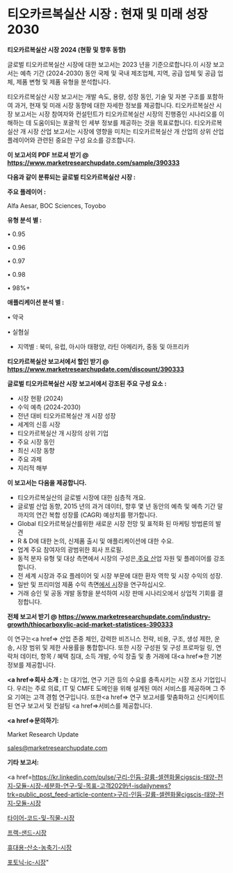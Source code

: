 # 티오카르복실산 시장 : 현재 및 미래 성장 2030

<strong>티오카르복실산 시장 2024 (현황 및 향후 동향)</strong>

글로벌 티오카르복실산 시장에 대한 보고서는 2023 년을 기준으로합니다.이 시장 보고서는 예측 기간 (2024-2030) 동안 국제 및 국내 제조업체, 지역, 공급 업체 및 공급 업체, 제품 변형 및 제품 유형을 분석합니다.

티오카르복실산 시장 보고서는 개발 속도, 용량, 성장 동인, 기술 및 자본 구조를 포함하여 과거, 현재 및 미래 시장 동향에 대한 자세한 정보를 제공합니다. 티오카르복실산 시장 보고서는 시장 참여자와 컨설턴트가 티오카르복실산 시장의 진행중인 시나리오를 이해하는 데 도움이되는 포괄적 인 세부 정보를 제공하는 것을 목표로합니다. 티오카르복실산 개 시장 산업 보고서는 시장에 영향을 미치는 티오카르복실산 개 산업의 상위 산업 플레이어와 관련된 중요한 구성 요소를 강조합니다.



<strong>이 보고서의 PDF 브로셔 받기 @ <a href=https://www.marketresearchupdate.com/sample/390333>https://www.marketresearchupdate.com/sample/390333</a></strong>



<strong>다음과 같이 분류되는 글로벌 티오카르복실산 시장 :</strong>



<strong>주요 플레이어 :</strong>

Alfa Aesar, BOC Sciences, Toyobo



<strong>유형 분석 별 :</strong>

• 0.95

• 0.96

• 0.97

• 0.98

• 98%+



<strong>애플리케이션 분석 별 :</strong>

• 약국

• 실혐실

<ul>
  <li>지역별 : 북미, 유럽, 아시아 태평양, 라틴 아메리카, 중동 및 아프리카</li>
</ul>


<strong>티오카르복실산 보고서에서 할인 받기 @ <a href=https://www.marketresearchupdate.com/discount/390333>https://www.marketresearchupdate.com/discount/390333</a></strong>



<strong>글로벌 티오카르복실산 시장 보고서에서 강조된 주요 구성 요소 :</strong>
<ul>
  <li>시장 현황 (2024)</li>
  <li>수익 예측 (2024-2030)</li>
  <li>전년 대비 티오카르복실산 개 시장 성장</li>
  <li>세계의 신흥 시장</li>
  <li>티오카르복실산 개 시장의 상위 기업</li>
  <li>주요 시장 동인</li>
  <li>최신 시장 동향</li>
  <li>주요 과제</li>
  <li>지리적 해부</li>
</ul>


<strong>이 보고서는 다음을 제공합니다.</strong>
<ul>
  <li>티오카르복실산의 글로벌 시장에 대한 심층적 개요.</li>
  <li>글로벌 산업 동향, 2015 년의 과거 데이터, 향후 몇 년 동안의 예측 및 예측 기간 말까지의 연간 복합 성장률 (CAGR) 예상치를 평가합니다.</li>
  <li>Global 티오카르복실산를위한 새로운 시장 전망 및 표적화 된 마케팅 방법론의 발견</li>
  <li>R &amp; D에 대한 논의, 신제품 출시 및 애플리케이션에 대한 수요.</li>
  <li>업계 주요 참여자의 광범위한 회사 프로필.</li>
  <li>동적 분자 유형 및 대상 측면에서 시장의 구성은<a href=> 주요 산</a>업 자원 및 플레이어를 강조합니다.</li>
  <li>전 세계 시장과 주요 플레이어 및 시장 부문에 대한 환자 역학 및 시장 수익의 성장.</li>
  <li>일반 및 프리미엄 제품 수익 측면<a href=>에서 시</a>장을 연구하십시오.</li>
  <li>거래 승인 및 공동 개발 동향을 분석하여 시장 판매 시나리오에서 상업적 기회를 결정합니다.</li>
</ul>



<strong>전체 보고서 받기 @ <a href=https://www.marketresearchupdate.com/industry-growth/thiocarboxylic-acid-market-statistices-390333>https://www.marketresearchupdate.com/industry-growth/thiocarboxylic-acid-market-statistices-390333</a></strong>

이 연구는<a href=> 산업 존중</a> 체인, 강력한 비즈니스 전략, 비용, 구조, 생성 제한, 운송, 시장 범위 및 제한 사용률을 통합합니다. 또한 시장 구성원 및 구성 프로파일 링, 연락처 데이터, 항목 / 혜택 침대, 소득 개발, 수익 창출 및 총 거래에 대<a href=>한 기본 </a>정보를 제공합니다.



<strong><a href=>회사 소</a>개 :</strong>
는 대기업, 연구 기관 등의 수요를 충족시키는 시장 조사 기업입니다. 우리는 주로 의료, IT 및 CMFE 도메인을 위해 설계된 여러 서비스를 제공하며 그 주요 기여는 고객 경험 연구입니다. 또한<a href=> 연구 보</a>고서를 맞춤화하고 신디케이트 된 연구 보고서 및 컨설팅 <a href=>서비스</a>를 제공합니다.



<strong><a href=>문의하기:</a></strong>

Market Research Update

sales@marketresearchupdate.com



<strong>기타 보고서:</strong>

<a href=https://kr.linkedin.com/pulse/구리-인듐-갈륨-셀렌화물cigscis-태양-전지-모듈-시장-세분화-연구-및-목표-고객2029년-isdailynews?trk=public_post_feed-article-content>구리-인듐-갈륨-셀렌화물cigscis-태양-전지-모듈-시장</a>

<a href=https://www.linkedin.com/pulse/타이어-코드-및-직물-시장-경쟁-분석-성장-잠재력-2029-survey-savvy-insights-360-analysis/>타이어-코드-및-직물-시장</a>

<a href=https://www.linkedin.com/pulse/프랙-샌드-시장-진입-전략-및-위험-평가2029년-analytics-avenue-adventures-24-ana-tiwkf/>프랙-샌드-시장</a>

<a href=https://www.linkedin.com/pulse/휴대용-산소-농축기-시장-규모-및-성장-2023-market-matrix-musings-analysis-nukif/>휴대용-산소-농축기-시장</a>

<a href=https://www.linkedin.com/pulse/포토닉-ic-시장-진입-전략-및-위험-평가2030년-trend-tracking-tips-360-analysis-9r9rc/>포토닉-ic-시장</a>"
  
